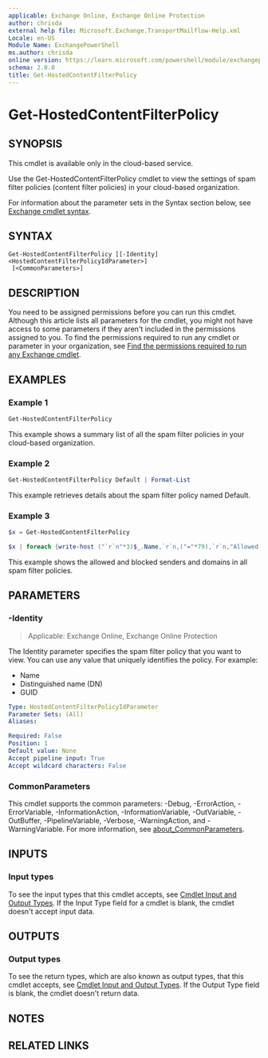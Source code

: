 ```yaml
---
applicable: Exchange Online, Exchange Online Protection
author: chrisda
external help file: Microsoft.Exchange.TransportMailflow-Help.xml
Locale: en-US
Module Name: ExchangePowerShell
ms.author: chrisda
online version: https://learn.microsoft.com/powershell/module/exchangepowershell/get-hostedcontentfilterpolicy
schema: 2.0.0
title: Get-HostedContentFilterPolicy
---
```


# Get-HostedContentFilterPolicy

## SYNOPSIS
This cmdlet is available only in the cloud-based service.

Use the Get-HostedContentFilterPolicy cmdlet to view the settings of spam filter policies (content filter policies) in your cloud-based organization.

For information about the parameter sets in the Syntax section below, see [Exchange cmdlet syntax](https://learn.microsoft.com/powershell/exchange/exchange-cmdlet-syntax).

## SYNTAX

```
Get-HostedContentFilterPolicy [[-Identity] <HostedContentFilterPolicyIdParameter>]
 [<CommonParameters>]
```

## DESCRIPTION
You need to be assigned permissions before you can run this cmdlet. Although this article lists all parameters for the cmdlet, you might not have access to some parameters if they aren't included in the permissions assigned to you. To find the permissions required to run any cmdlet or parameter in your organization, see [Find the permissions required to run any Exchange cmdlet](https://learn.microsoft.com/powershell/exchange/find-exchange-cmdlet-permissions).

## EXAMPLES

### Example 1
```powershell
Get-HostedContentFilterPolicy
```

This example shows a summary list of all the spam filter policies in your cloud-based organization.

### Example 2
```powershell
Get-HostedContentFilterPolicy Default | Format-List
```

This example retrieves details about the spam filter policy named Default.

### Example 3
```powershell
$x = Get-HostedContentFilterPolicy

$x | foreach {write-host ("`r`n"*3)$_.Name,`r`n,("="*79),`r`n,"Allowed Senders"`r`n,("-"*79),`r`n,$_.AllowedSenders,("`r`n"*2),"Allowed Sender Domains",`r`n,("-"*79),`r`n,$_.AllowedSenderDomains,("`r`n"*2),"Blocked Senders"`r`n,("-"*79),`r`n,$_.BlockedSenders,("`r`n"*2),"Blocked Sender Domains",`r`n,("-"*79),`r`n,$_.BlockedSenderDomains}
```

This example shows the allowed and blocked senders and domains in all spam filter policies.

## PARAMETERS

### -Identity

> Applicable: Exchange Online, Exchange Online Protection

The Identity parameter specifies the spam filter policy that you want to view. You can use any value that uniquely identifies the policy. For example:

- Name
- Distinguished name (DN)
- GUID

```yaml
Type: HostedContentFilterPolicyIdParameter
Parameter Sets: (All)
Aliases:

Required: False
Position: 1
Default value: None
Accept pipeline input: True
Accept wildcard characters: False
```

### CommonParameters
This cmdlet supports the common parameters: -Debug, -ErrorAction, -ErrorVariable, -InformationAction, -InformationVariable, -OutVariable, -OutBuffer, -PipelineVariable, -Verbose, -WarningAction, and -WarningVariable. For more information, see [about_CommonParameters](https://go.microsoft.com/fwlink/p/?LinkID=113216).

## INPUTS

### Input types
To see the input types that this cmdlet accepts, see [Cmdlet Input and Output Types](https://go.microsoft.com/fwlink/p/?linkId=616387). If the Input Type field for a cmdlet is blank, the cmdlet doesn't accept input data.

## OUTPUTS

### Output types
To see the return types, which are also known as output types, that this cmdlet accepts, see [Cmdlet Input and Output Types](https://go.microsoft.com/fwlink/p/?linkId=616387). If the Output Type field is blank, the cmdlet doesn't return data.

## NOTES

## RELATED LINKS
